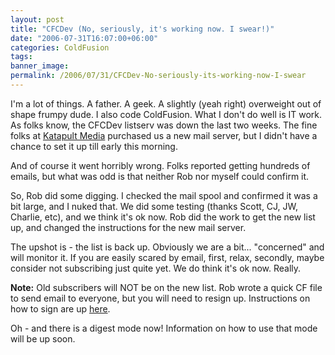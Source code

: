 ```yaml
---
layout: post
title: "CFCDev (No, seriously, it's working now. I swear!)"
date: "2006-07-31T16:07:00+06:00"
categories: ColdFusion 
tags: 
banner_image: 
permalink: /2006/07/31/CFCDev-No-seriously-its-working-now-I-swear
---
```


I'm a lot of things. A father. A geek. A slightly (yeah right) overweight out of shape frumpy dude. I also code ColdFusion. What I don't do well is IT work. As folks know, the CFCDev listserv was down the last two weeks. The fine folks at <a href="http://www.katapultmedia.com/">Katapult Media</a> purchased us a new mail server, but I didn't have a chance to set it up till early this morning.

And of course it went horribly wrong. Folks reported getting hundreds of emails, but what was odd is that neither Rob nor myself could confirm it.

So, Rob did some digging. I checked the mail spool and confirmed it was a bit large, and I nuked that. We did some testing (thanks Scott, CJ, JW, Charlie, etc), and we think it's ok now. Rob did the work to get the new list up, and changed the instructions for the new mail server. 

The upshot is - the list is back up. Obviously we are a bit... "concerned" and will monitor it. If you are easily scared by email, first, relax, secondly, maybe consider not subscribing just quite yet. We do think it's ok now. Really.

<b>Note:</b> Old subscribers will NOT be on the new list. Rob wrote a quick CF file to send email to everyone, but you will need to resign up. Instructions on how to sign are up <a href="http://www.cfczone.org/listserv.cfm">here</a>.

Oh - and there is a digest mode now! Information on how to use that mode will be up soon.